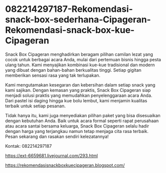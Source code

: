 # 082214297187-Rekomendasi-snack-box-sederhana-Cipageran-Rekomendasi-snack-box-kue-Cipageran
Snack Box Cipageran menghadirkan beragam pilihan camilan lezat yang cocok untuk berbagai acara Anda, mulai dari pertemuan bisnis hingga pesta ulang tahun. Kami menyajikan kombinasi kue-kue tradisional dan modern yang dibuat dengan bahan-bahan berkualitas tinggi. Setiap gigitan memberikan sensasi rasa yang tak terlupakan.

Kami mengutamakan kesegaran dan kebersihan dalam setiap snack yang kami sajikan. Dengan kemasan yang praktis, Snack Box Cipageran siap menjadi solusi praktis yang memudahkan penyelenggaraan acara Anda. Dari pastel isi daging hingga kue bolu lembut, kami menjamin kualitas terbaik untuk setiap pesanan.

Tidak hanya itu, kami juga menyediakan pilihan paket yang bisa disesuaikan dengan kebutuhan Anda. Baik untuk acara formal seperti rapat perusahaan atau acara santai bersama keluarga, Snack Box Cipageran selalu hadir dengan harga yang terjangkau namun tetap menjaga cita rasa terbaik. Pesan sekarang dan rasakan sendiri kelezatannya!

Kontak:
082214297187

https://ext-6659681.livejournal.com/293.html

https://rekomendasisnackboxkuecipageran.blogspot.com/

